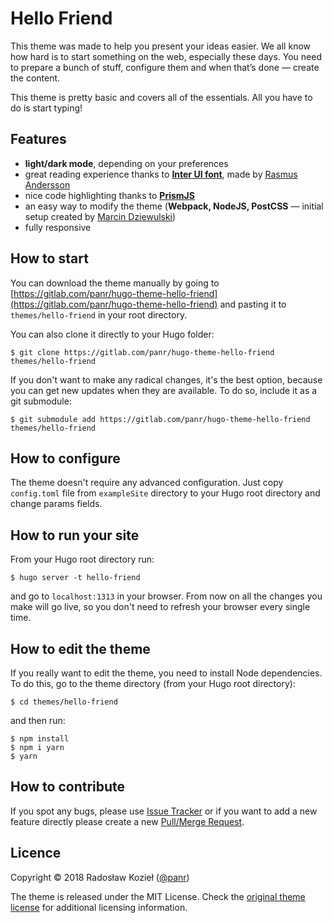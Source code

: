 # Hello Friend

This theme was made to help you present your ideas easier. We all know how hard is to start something on the web, especially these days. You need to prepare a bunch of stuff, configure them and when that’s done — create the content.

This theme is pretty basic and covers all of the essentials. All you have to do is start typing!

## Features

- **light/dark mode**, depending on your preferences
- great reading experience thanks to [**Inter UI font**](https://rsms.me/inter/), made by [Rasmus Andersson](https://rsms.me/about/)
- nice code highlighting thanks to [**PrismJS**](https://prismjs.com)
- an easy way to modify the theme (**Webpack, NodeJS, PostCSS** — initial setup created by [Marcin Dziewulski](http://www.mobily.pl))
- fully responsive

## How to start

You can download the theme manually by going to [https://gitlab.com/panr/hugo-theme-hello-friend](https://gitlab.com/panr/hugo-theme-hello-friend) and pasting it to `themes/hello-friend` in your root directory.

You can also clone it directly to your Hugo folder:

```
$ git clone https://gitlab.com/panr/hugo-theme-hello-friend themes/hello-friend
```

If you don't want to make any radical changes, it's the best option, because you can get new updates when they are available. To do so, include it as a git submodule:

```
$ git submodule add https://gitlab.com/panr/hugo-theme-hello-friend themes/hello-friend
```

## How to configure

The theme doesn't require any advanced configuration. Just copy `config.toml` file from `exampleSite` directory to your Hugo root directory and change params fields.

## How to run your site

From your Hugo root directory run:

```
$ hugo server -t hello-friend
```

and go to `localhost:1313` in your browser. From now on all the changes you make will go live, so you don't need to refresh your browser every single time.

## How to edit the theme

If you really want to edit the theme, you need to install Node dependencies. To do this, go to the theme directory (from your Hugo root directory):

```
$ cd themes/hello-friend
```

and then run:

```
$ npm install
$ npm i yarn
$ yarn
```

## How to contribute

If you spot any bugs, please use [Issue Tracker](https://gitlab.com/panr/hugo-theme-hello-friend/issues) or if you want to add a new feature directly please create a new [Pull/Merge Request](https://gitlab.com/panr/hugo-theme-hello-friend/merge_requests).

## Licence

Copyright © 2018 Radosław Kozieł ([@panr](https://twitter.com/panr))

The theme is released under the MIT License. Check the [original theme license](https://gitlab.com/panr/hugo-theme-hello-friend/blob/master/LICENSE.md) for additional licensing information.




